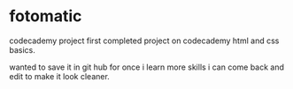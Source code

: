# fotomatic
codecademy project
first completed project on codecademy html and css basics. 

wanted to save it in git hub for once i learn more skills i can come back and edit to make it look cleaner.
